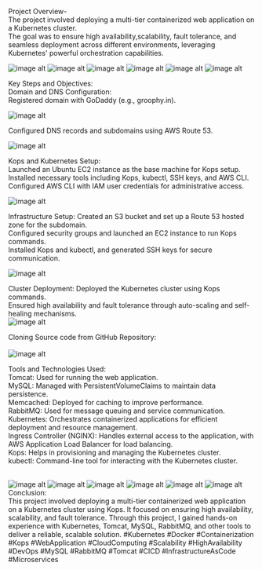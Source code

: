 Project Overview-<br>
The project involved deploying a multi-tier containerized web application on a Kubernetes cluster.<br>
The goal was to ensure high availability,scalability, fault tolerance, and seamless deployment across different environments, leveraging Kubernetes' powerful orchestration capabilities.<br>

![image alt](https://github.com/RameshJaiswal/vprokube/blob/e4bb58f7b477720ae0c3233e339ebc8b8847747d/Screenshot%20(371).png)
![image alt](https://github.com/RameshJaiswal/vprokube/blob/426746cf13e7365de0f5505a396c5fb6c9c21492/Screenshot%20(374).png)
![image alt](https://github.com/RameshJaiswal/vprokube/blob/426746cf13e7365de0f5505a396c5fb6c9c21492/Screenshot%20(376).png)
![image alt](https://github.com/RameshJaiswal/vprokube/blob/426746cf13e7365de0f5505a396c5fb6c9c21492/Screenshot%20(378).png)
![image alt](https://github.com/RameshJaiswal/vprokube/blob/426746cf13e7365de0f5505a396c5fb6c9c21492/Screenshot%20(383).png)
![image alt](https://github.com/RameshJaiswal/vprokube/blob/426746cf13e7365de0f5505a396c5fb6c9c21492/Screenshot%20(386).png)
<br>


Key Steps and Objectives:
<br>
Domain and DNS Configuration:<br>
Registered domain with GoDaddy (e.g., groophy.in).

![image alt](https://github.com/RameshJaiswal/vprokube/blob/2f9bb5a5fc3a1a9d288bd846b203e897dfc1308a/Screenshot%20(369).png)

Configured DNS records and subdomains using AWS Route 53.<br>

![image alt](https://github.com/RameshJaiswal/vprokube/blob/d857c432c99abc50325682f48216d5c421f23631/Screenshot%20(348).png)

Kops and Kubernetes Setup:<br>
Launched an Ubuntu EC2 instance as the base machine for Kops setup.<br>
Installed necessary tools including Kops, kubectl, SSH keys, and AWS CLI.<br>
Configured AWS CLI with IAM user credentials for administrative access.<br>


![image alt](https://github.com/RameshJaiswal/vprokube/blob/c3d94045cd13b2ba4e693f4b738094059f32db4b/Screenshot%20(346).png)

Infrastructure Setup:
Created an S3 bucket and set up a Route 53 hosted zone for the subdomain.<br>
Configured security groups and launched an EC2 instance to run Kops commands.<br>
Installed Kops and kubectl, and generated SSH keys for secure communication.<br>

![image alt](https://github.com/RameshJaiswal/vprokube/blob/d381d0a050a9cb0decdd0a80636fad80b8c16fef/Screenshot%20(351).png)

Cluster Deployment:
Deployed the Kubernetes cluster using Kops commands.<br>
Ensured high availability and fault tolerance through auto-scaling and self-healing mechanisms.<br>
![image alt](https://github.com/RameshJaiswal/vprokube/blob/fc886f8944731d4f8491b2d7545c0ba4c499aa9f/Screenshot%20(352).png)

Cloning Source code from GitHub Repository:<br>
<br>
![image alt](https://github.com/RameshJaiswal/vprokube/blob/c0975fdf32e0c8a9cd2a4da5272d7945a3cb6d66/Screenshot%20(354).png)

Tools and Technologies Used:<br>
Tomcat: Used for running the web application.<br>
MySQL: Managed with PersistentVolumeClaims to maintain data persistence.<br>
Memcached: Deployed for caching to improve performance.<br>
RabbitMQ: Used for message queuing and service communication.<br>
Kubernetes: Orchestrates containerized applications for efficient deployment and resource management.<br>
Ingress Controller (NGINX): Handles external access to the application, with AWS Application Load Balancer for load balancing.<br>
Kops: Helps in provisioning and managing the Kubernetes cluster.<br>
kubectl: Command-line tool for interacting with the Kubernetes cluster.<br>
<br>

![image alt](https://github.com/RameshJaiswal/vprokube/blob/926509e35773a701a2675f06a2018b90b55d47e2/Screenshot%20(400).png)
![image alt](https://github.com/RameshJaiswal/vprokube/blob/926509e35773a701a2675f06a2018b90b55d47e2/Screenshot%20(401).png)
![image alt](https://github.com/RameshJaiswal/vprokube/blob/926509e35773a701a2675f06a2018b90b55d47e2/Screenshot%20(402).png)
![image alt](https://github.com/RameshJaiswal/vprokube/blob/926509e35773a701a2675f06a2018b90b55d47e2/Screenshot%20(403).png)
![image alt](https://github.com/RameshJaiswal/vprokube/blob/926509e35773a701a2675f06a2018b90b55d47e2/Screenshot%20(404).png)
![image alt](https://github.com/RameshJaiswal/vprokube/blob/926509e35773a701a2675f06a2018b90b55d47e2/Screenshot%20(407).png)
<br>
Conclusion:
<br>
This project involved deploying a multi-tier containerized web application on a Kubernetes cluster using Kops. It focused on ensuring high availability, scalability, and fault tolerance. Through this project, I gained hands-on experience with Kubernetes, Tomcat, MySQL, RabbitMQ, and other tools to deliver a reliable, scalable solution.
#Kubernetes #Docker #Containerization #Kops #WebApplication #CloudComputing #Scalability #HighAvailability #DevOps #MySQL #RabbitMQ #Tomcat #CICD #InfrastructureAsCode #Microservices















